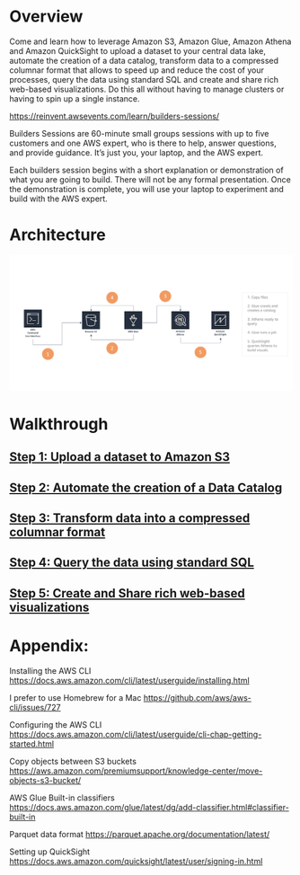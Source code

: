 # Overview
Come and learn how to leverage Amazon S3, Amazon Glue, Amazon Athena and Amazon QuickSight to upload a dataset to your central data lake, automate the creation of a data catalog, transform data to a compressed columnar format that allows to speed up and reduce the cost of your processes, query the data using standard SQL and create and share rich web-based visualizations. Do this all without having to manage clusters or having to spin up a single instance.

https://reinvent.awsevents.com/learn/builders-sessions/

Builders Sessions are 60-minute small groups sessions with up to five customers and one AWS expert, who is there to help, answer questions, and provide guidance. It’s just you, your laptop, and the AWS expert.

Each builders session begins with a short explanation or demonstration of what you are going to build. There will not be any formal presentation. Once the demonstration is complete, you will use your laptop to experiment and build with the AWS expert.

# Architecture
![Architecture](screenshots/arch.png)

# Walkthrough
## [Step 1: Upload a dataset to Amazon S3](step-one.md)
## [Step 2: Automate the creation of a Data Catalog](step-two.md)
## [Step 3: Transform data into a compressed columnar format](step-three.md)
## [Step 4: Query the data using standard SQL](step-four.md)
## [Step 5: Create and Share rich web-based visualizations](step-five.md)


# Appendix:
Installing the AWS CLI
https://docs.aws.amazon.com/cli/latest/userguide/installing.html

I prefer to use Homebrew for a Mac
https://github.com/aws/aws-cli/issues/727

Configuring the AWS CLI
https://docs.aws.amazon.com/cli/latest/userguide/cli-chap-getting-started.html

Copy objects between S3 buckets
https://aws.amazon.com/premiumsupport/knowledge-center/move-objects-s3-bucket/

AWS Glue Built-in classifiers
https://docs.aws.amazon.com/glue/latest/dg/add-classifier.html#classifier-built-in

Parquet data format
https://parquet.apache.org/documentation/latest/

Setting up QuickSight
https://docs.aws.amazon.com/quicksight/latest/user/signing-in.html
